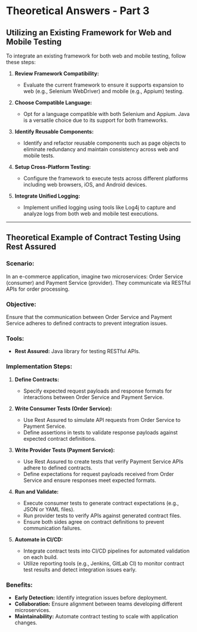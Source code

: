 # Theoretical Answers - Part 3

## Utilizing an Existing Framework for Web and Mobile Testing

To integrate an existing framework for both web and mobile testing, follow these steps:

1. **Review Framework Compatibility:**
   - Evaluate the current framework to ensure it supports expansion to web (e.g., Selenium WebDriver) and mobile (e.g., Appium) testing.
   
2. **Choose Compatible Language:**
   - Opt for a language compatible with both Selenium and Appium. Java is a versatile choice due to its support for both frameworks.
   
3. **Identify Reusable Components:**
   - Identify and refactor reusable components such as page objects to eliminate redundancy and maintain consistency across web and mobile tests.
   
4. **Setup Cross-Platform Testing:**
   - Configure the framework to execute tests across different platforms including web browsers, iOS, and Android devices.
   
5. **Integrate Unified Logging:**
   - Implement unified logging using tools like Log4j to capture and analyze logs from both web and mobile test executions.

---

## Theoretical Example of Contract Testing Using Rest Assured

### Scenario:
In an e-commerce application, imagine two microservices: Order Service (consumer) and Payment Service (provider). They communicate via RESTful APIs for order processing.

### Objective:
Ensure that the communication between Order Service and Payment Service adheres to defined contracts to prevent integration issues.

### Tools:
- **Rest Assured:** Java library for testing RESTful APIs.

### Implementation Steps:

1. **Define Contracts:**
   - Specify expected request payloads and response formats for interactions between Order Service and Payment Service.

2. **Write Consumer Tests (Order Service):**
   - Use Rest Assured to simulate API requests from Order Service to Payment Service.
   - Define assertions in tests to validate response payloads against expected contract definitions.

3. **Write Provider Tests (Payment Service):**
   - Use Rest Assured to create tests that verify Payment Service APIs adhere to defined contracts.
   - Define expectations for request payloads received from Order Service and ensure responses meet expected formats.

4. **Run and Validate:**
   - Execute consumer tests to generate contract expectations (e.g., JSON or YAML files).
   - Run provider tests to verify APIs against generated contract files.
   - Ensure both sides agree on contract definitions to prevent communication failures.

5. **Automate in CI/CD:**
   - Integrate contract tests into CI/CD pipelines for automated validation on each build.
   - Utilize reporting tools (e.g., Jenkins, GitLab CI) to monitor contract test results and detect integration issues early.

### Benefits:
- **Early Detection:** Identify integration issues before deployment.
- **Collaboration:** Ensure alignment between teams developing different microservices.
- **Maintainability:** Automate contract testing to scale with application changes.
